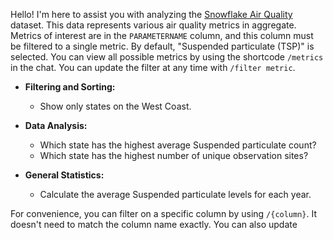Hello! I'm here to assist you with analyzing the [Snowflake Air Quality](https://app.snowflake.com/marketplace/listing/GZSTZL7M0KK/snowflake-virtual-hands-on-labs-air-quality-data-united-states?lang=j) dataset. This data represents various air quality metrics in aggregate. Metrics of interest are in the `PARAMETERNAME` column, and this column must be filtered to a single metric. By default, "Suspended particulate (TSP)" is selected. You can view all possible metrics by using the shortcode `/metrics` in the chat. You can update the filter at any time with `/filter metric`.

- **Filtering and Sorting:**
  - Show only states on the West Coast.

- **Data Analysis:**
  - Which state has the highest average Suspended particulate count?
  - Which state has the highest number of unique observation sites?

- **General Statistics:**
  - Calculate the average Suspended particulate levels for each year.

For convenience, you can filter on a specific column by using `/{column}`. It doesn't need to match the column name exactly. You can also update 